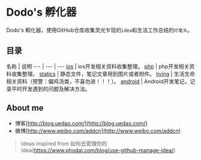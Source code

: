 Dodo's 孵化器
==============

Dodo's 孵化器，使用GitHub仓库收集灵光乍现的`idea`和生活工作总结的`烂笔头`。


## 目录
名称 | 说明
--- | --- | ---
 [ios](https://github.com/addcn/ideas/tree/master/ios) | ios开发相关资料收集整理。
 [php](https://github.com/addcn/ideas/tree/master/php) | php开发相关资料收集整理。
 [statics](https://github.com/addcn/ideas/tree/master/statics) | 静态文件，笔记文章用到图片或者附件。
 [living](https://github.com/addcn/ideas/tree/master/living) | 生活生命相关资料（预警：偏鸡汤类，不喜勿进！！！）。
 [android](https://github.com/addcn/ideas/tree/master/android) | Android开发笔记，记录平时开发遇到的问题及解决方法。



## About me

- 博客[http://blog.uedao.com/](http://blog.uedao.com/)
- 微博[http://www.weibo.com/addcn](http://www.weibo.com/addcn)



> ideas inspired from 如何去管理你的Idea(https://www.phodal.com/blog/use-github-manage-idea/)
